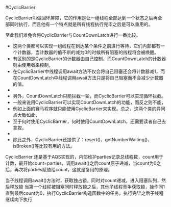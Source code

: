 #CyclicBarrier

CyclicBarrier叫做回环屏障，它的作用是让一组线程全部达到一个状态之后再全部同时执行，而且他有一个特点就是所有线程执行完毕之后是可以重用的。

至此我们难免会将CyclicBarrier与CountDownLatch进行一番比较。
 * 这两个类都可以实现一组线程在到达某个条件之前进行等待，它们内部都有一个计数器，当计数器的值不断的减为0的时候所有阻塞的线程将会被唤醒。
 * 有区别的是CyclicBarrier的计数器由自己控制，而CountDownLatch的计数器则由使用者来控制，
 * 在CyclicBarrier中线程调用await方法不仅会将自己阻塞还会将计数器减1，而在CountDownLatch中线程调用await方法只是将自己阻塞而不会减少计数器的值。
 *
 * 另外，CountDownLatch只能拦截一轮，而CyclicBarrier可以实现循环拦截。
 * 一般来说用CyclicBarrier可以实现CountDownLatch的功能，而反之则不能，
 * 例如上面的赛马程序就只能使用CyclicBarrier来实现。总之，这两个类的异同点大致如此，
 * 至于何时使用CyclicBarrier，何时使用CountDownLatch，还需要读者自己去拿捏。
 *
 * 除此之外，CyclicBarrier还提供了：resert()、getNumberWaiting()、isBroken()等比较有用的方法。
 
 
CyclicBarrier 还是基于AQS实现的，内部维护parties记录总线程数，count用于计数，最开始count=parties，调用await()之后count原子递减，当count为0之后，再次将parties赋值给count，这就是复用的原理。

当子线程调用await()方法时，获取独占锁，同时对count递减，进入阻塞队列，然后释放锁
当第一个线程被阻塞同时释放锁之后，其他子线程竞争获取锁，操作同1
直到最后count为0，执行CyclicBarrier构造函数中的任务，执行完毕之后子线程继续向下执行